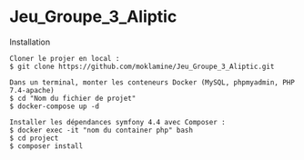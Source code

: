 # Jeu_Groupe_3_Aliptic

Installation

    Cloner le projer en local :
    $ git clone https://github.com/moklamine/Jeu_Groupe_3_Aliptic.git
    
    Dans un terminal, monter les conteneurs Docker (MySQL, phpmyadmin, PHP 7.4-apache) 
    $ cd "Nom du fichier de projet"
    $ docker-compose up -d    
    
    Installer les dépendances symfony 4.4 avec Composer :
    $ docker exec -it "nom du container php" bash
    $ cd project
    $ composer install
    
